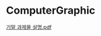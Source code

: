 # ComputerGraphic
[기말 과제물 설명.pdf](https://github.com/ssooomm/ComputerGraphic/files/9597155/default.pdf)
